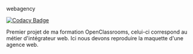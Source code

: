 webagency

[![Codacy Badge](https://api.codacy.com/project/badge/Grade/16f30834b048468b86299dd252774cdc)](https://www.codacy.com/manual/Gael-Dedenis/webagency?utm_source=github.com&amp;utm_medium=referral&amp;utm_content=Gael-Dedenis/webagency&amp;utm_campaign=Badge_Grade)

Premier projet de ma formation OpenClassrooms, celui-ci correspond au métier d'intégrateur web.
Ici nous devons reproduire la maquette d'une agence web.
